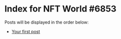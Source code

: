 # Index for NFT World #6853
Posts will be displayed in the order below:

- [Your first post](./001-first.md)

